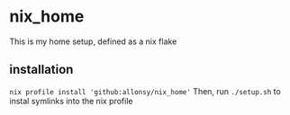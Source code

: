 # nix_home

This is my home setup, defined as a nix flake

## installation
`nix profile install 'github:allonsy/nix_home'`
Then, run `./setup.sh` to instal symlinks into the nix profile
